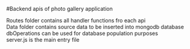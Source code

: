#Backend apis of photo gallery application

Routes folder contains all handler functions fro each api   
Data folder contains source data to be inserted into mongodb database  
dbOperations can be used for database population purposes  
server.js is the main entry file  
